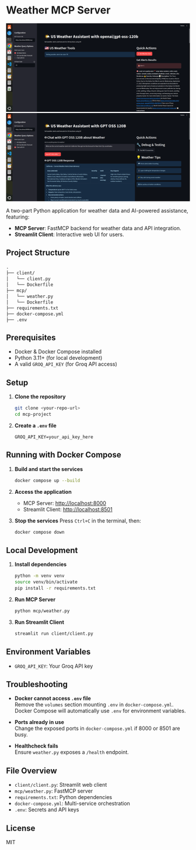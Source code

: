 # Weather MCP Server

![Demo Screenshot 1](img/Demo1.png)
![Demo Screenshot 2](img/Demo2.png)

A two-part Python application for weather data and AI-powered assistance, featuring:

- **MCP Server**: FastMCP backend for weather data and API integration.
- **Streamlit Client**: Interactive web UI for users.

## Project Structure

```
.
├── client/
│   └── client.py
│   └── Dockerfile
├── mcp/
│   └── weather.py
│   └── Dockerfile
├── requirements.txt
├── docker-compose.yml
├── .env
```

## Prerequisites

- Docker & Docker Compose installed
- Python 3.11+ (for local development)
- A valid `GROQ_API_KEY` (for Groq API access)

## Setup

1. **Clone the repository**

   ```bash
   git clone <your-repo-url>
   cd mcp-project
   ```

2. **Create a `.env` file**
   ```
   GROQ_API_KEY=your_api_key_here
   ```

## Running with Docker Compose

1. **Build and start the services**

   ```bash
   docker compose up --build
   ```

2. **Access the application**

   - MCP Server: [http://localhost:8000](http://localhost:8000)
   - Streamlit Client: [http://localhost:8501](http://localhost:8501)

3. **Stop the services**
   Press `Ctrl+C` in the terminal, then:
   ```bash
   docker compose down
   ```

## Local Development

1. **Install dependencies**

   ```bash
   python -m venv venv
   source venv/bin/activate
   pip install -r requirements.txt
   ```

2. **Run MCP Server**

   ```bash
   python mcp/weather.py
   ```

3. **Run Streamlit Client**
   ```bash
   streamlit run client/client.py
   ```

## Environment Variables

- `GROQ_API_KEY`: Your Groq API key

## Troubleshooting

- **Docker cannot access `.env` file**  
  Remove the `volumes` section mounting `.env` in `docker-compose.yml`. Docker Compose will automatically use `.env` for environment variables.

- **Ports already in use**  
  Change the exposed ports in `docker-compose.yml` if 8000 or 8501 are busy.

- **Healthcheck fails**  
  Ensure `weather.py` exposes a `/health` endpoint.

## File Overview

- `client/client.py`: Streamlit web client
- `mcp/weather.py`: FastMCP server
- `requirements.txt`: Python dependencies
- `docker-compose.yml`: Multi-service orchestration
- `.env`: Secrets and API keys

## License

MIT
